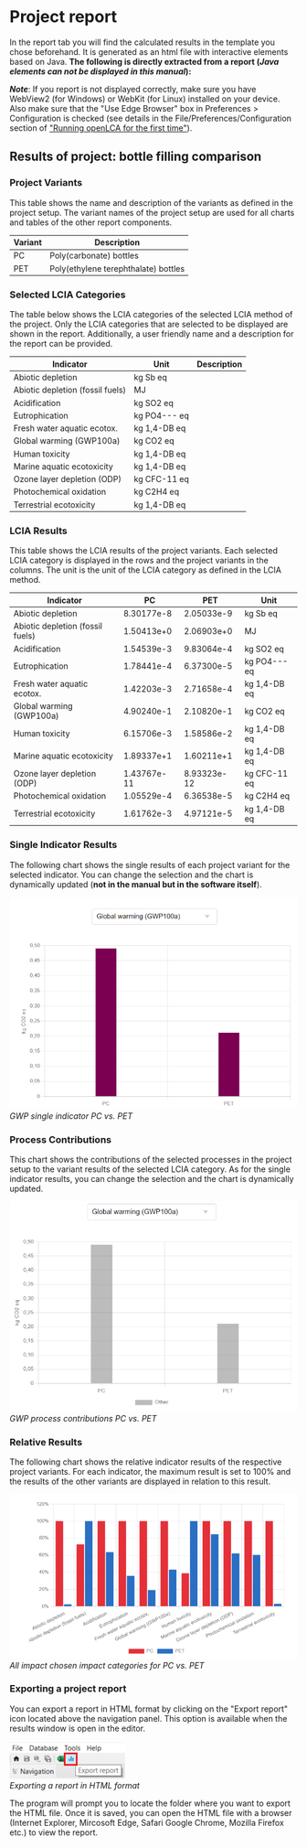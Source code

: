 # Project report

In the report tab you will find the calculated results in the template you chose beforehand. It is generated as an html file with interactive elements based on Java. **The following is directly extracted from a report (_Java elements can not be displayed in this manual_):**

_**Note**_: If you report is not displayed correctly, make sure you have WebView2 (for Windows) or WebKit (for Linux) installed on your device. Also make sure that the "Use Edge Browser" box in Preferences > Configuration is checked (see details in the File/Preferences/Configuration section of ["Running openLCA for the first time"](../running_olca_for_first_time.md)).


<html lang="en"><head><meta http-equiv="Content-Type" content="text/html; charset=UTF-8">
</head>


<body>
    <div id="react-root"><div class="container" style="margin-top: 25px;"><h2>Results of project: bottle filling comparison</h2></div><div><h3>Project Variants</h3><p>This table shows the name and description of the variants as defined in the project setup. The variant names of the project setup are used for all charts and tables of the other report components.</p><div><table><thead><tr><th>Variant</th><th>Description</th></tr></thead><tbody><tr><td>PC</td><td>Poly(carbonate) bottles</td></tr><tr><td>PET</td><td>Poly(ethylene terephthalate) bottles</td></tr></tbody></table></div></div><div><h3>Selected LCIA Categories</h3><p>The table below shows the LCIA categories of the selected LCIA method of the project. Only the LCIA categories that are selected to be displayed are shown in the report. Additionally, a user friendly name and a description for the report can be provided.</p><div><table><thead><tr><th>Indicator</th><th>Unit</th><th>Description</th></tr></thead><tbody><tr><td>Abiotic depletion</td><td>kg Sb eq</td><td></td></tr><tr><td>Abiotic depletion (fossil fuels)</td><td>MJ</td><td></td></tr><tr><td>Acidification</td><td>kg SO2 eq</td><td></td></tr><tr><td>Eutrophication</td><td>kg PO4--- eq</td><td></td></tr><tr><td>Fresh water aquatic ecotox.</td><td>kg 1,4-DB eq</td><td></td></tr><tr><td>Global warming (GWP100a)</td><td>kg CO2 eq</td><td></td></tr><tr><td>Human toxicity</td><td>kg 1,4-DB eq</td><td></td></tr><tr><td>Marine aquatic ecotoxicity</td><td>kg 1,4-DB eq</td><td></td></tr><tr><td>Ozone layer depletion (ODP)</td><td>kg CFC-11 eq</td><td></td></tr><tr><td>Photochemical oxidation</td><td>kg C2H4 eq</td><td></td></tr><tr><td>Terrestrial ecotoxicity</td><td>kg 1,4-DB eq</td><td></td></tr></tbody></table></div></div><div><h3>LCIA Results</h3><p>This table shows the LCIA results of the project variants. Each selected LCIA category is displayed in the rows and the project variants in the columns. The unit is the unit of the LCIA category as defined in the LCIA method.</p><div><table><thead><tr><th>Indicator</th><th>PC</th><th>PET</th><th>Unit</th></tr></thead><tbody><tr><td>Abiotic depletion</td><td>8.30177e-8</td><td>2.05033e-9</td><td>kg Sb eq</td></tr><tr><td>Abiotic depletion (fossil fuels)</td><td>1.50413e+0</td><td>2.06903e+0</td><td>MJ</td></tr><tr><td>Acidification</td><td>1.54539e-3</td><td>9.83064e-4</td><td>kg SO2 eq</td></tr><tr><td>Eutrophication</td><td>1.78441e-4</td><td>6.37300e-5</td><td>kg PO4--- eq</td></tr><tr><td>Fresh water aquatic ecotox.</td><td>1.42203e-3</td><td>2.71658e-4</td><td>kg 1,4-DB eq</td></tr><tr><td>Global warming (GWP100a)</td><td>4.90240e-1</td><td>2.10820e-1</td><td>kg CO2 eq</td></tr><tr><td>Human toxicity</td><td>6.15706e-3</td><td>1.58586e-2</td><td>kg 1,4-DB eq</td></tr><tr><td>Marine aquatic ecotoxicity</td><td>1.89337e+1</td><td>1.60211e+1</td><td>kg 1,4-DB eq</td></tr><tr><td>Ozone layer depletion (ODP)</td><td>1.43767e-11</td><td>8.93323e-12</td><td>kg CFC-11 eq</td></tr><tr><td>Photochemical oxidation</td><td>1.05529e-4</td><td>6.36538e-5</td><td>kg C2H4 eq</td></tr><tr><td>Terrestrial ecotoxicity</td><td>1.61762e-3</td><td>4.97121e-5</td><td>kg 1,4-DB eq</td></tr></tbody></table></div></div>

</body>

### Single Indicator Results

The following chart shows the single results of each project variant for the selected indicator. You can change the selection and the chart is dynamically updated (**not in the manual but in the software itself**).

![](../media/singleindicator.png)
_GWP single indicator PC vs. PET_

### Process Contributions

This chart shows the contributions of the selected processes in the project setup to the variant results of the selected LCIA category. As for the single indicator results, you can change the selection and the chart is dynamically updated.

![](../media/processcontributions.png)
_GWP process contributions PC vs. PET_

### Relative Results

The following chart shows the relative indicator results of the respective project variants. For each indicator, the maximum result is set to 100% and the results of the other variants are displayed in relation to this result. 

![](../media/relativeresults.png)
_All impact chosen impact categories for PC vs. PET_

### Exporting a project report

You can export a report in HTML format by clicking on the "Export report" icon located above the navigation panel. This option is available when the results window is open in the editor.

![](../media/export_report.png)  
_Exporting a report in HTML format_

The program will prompt you to locate the folder where you want to export the HTML file. Once it is saved, you can open the HTML file with a browser (Internet Explorer, Mircosoft Edge, Safari Google Chrome, Mozilla Firefox etc.) to view the report.